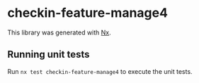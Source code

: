 # checkin-feature-manage4

This library was generated with [Nx](https://nx.dev).

## Running unit tests

Run `nx test checkin-feature-manage4` to execute the unit tests.

